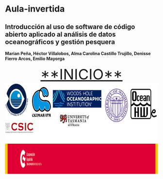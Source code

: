 # Aula-invertida
## Introducción al uso de software de código abierto aplicado al análisis de datos oceanográficos y gestión pesquera

**Marian Peña, Héctor Villalobos, Alma Carolina Castillo Trujillo, Denisse Fierro Arcos, Emilio Mayorga**



<div style="margin: 0 auto; text-align: center">
<a style="text-align: center;font-size: 40px" href="Indice.md"><big>**INICIO**</big></a>
</div>


<img     style="float: left;" src="instituciones.png" width="600" height="200"> 
 

<img     style="float: right;" src="AECID.png" width="600" height="100">
